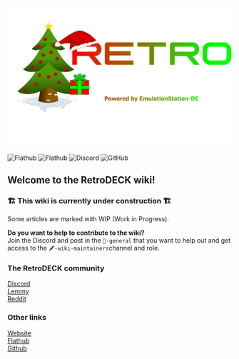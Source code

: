 <img src="wiki_images/logos/rd-xmas-logo.svg" width="700">

![Flathub](https://img.shields.io/flathub/downloads/net.retrodeck.retrodeck)
![Flathub](https://img.shields.io/flathub/v/net.retrodeck.retrodeck)
![Discord](https://img.shields.io/discord/951662718102962256?label=discord)
![GitHub](https://img.shields.io/github/license/XargonWan/RetroDECK)

## Welcome to the RetroDECK wiki!

### 🏗️ This wiki is currently under construction 🏗️ <br>

Some articles are marked with WIP (Work in Progress).<br>

**Do you want to help to contribute to the wiki?**<br>
Join the Discord and post in the `💬-general` that you want to help out and get access to the `🖋-wiki-maintainers`channel and role.

### The RetroDECK community
[Discord](https://discord.gg/Dz3szYsP8g)<br/>
[Lemmy](https://lemmy.zip/c/retrodeck)<br/>
[Reddit](https://www.reddit.com/r/retrodeck)<br/>

### Other links
[Website](https://retrodeck.net) <br/>
[Flathub](https://flathub.org/apps/net.retrodeck.retrodeck)<br>
[Github](https://github.com/XargonWan/) <br/>
